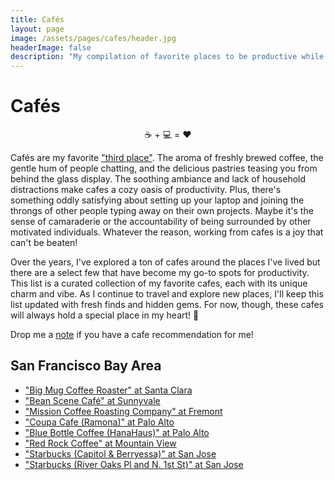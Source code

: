```yaml
---
title: Cafés
layout: page
image: /assets/pages/cafes/header.jpg
headerImage: false
description: "My compilation of favorite places to be productive while enjoying a caffeine high!"
---
```

<h1>Cafés</h1>

<p style="text-align: center">☕️ + 💻 = ♥️<p>

<p>Cafés are my favorite <a href="https://en.wikipedia.org/wiki/Third_place">"third place"</a>. The aroma of freshly brewed coffee, the gentle hum of people chatting, and the delicious pastries teasing you from behind the glass display. The soothing ambiance and lack of household distractions make cafes a cozy oasis of productivity. Plus, there's something oddly satisfying about setting up your laptop and joining the throngs of other people typing away on their own projects. Maybe it's the sense of camaraderie or the accountability of being surrounded by other motivated individuals. Whatever the reason, working from cafes is a joy that can't be beaten!</p>

<p>Over the years, I've explored a ton of cafes around the places I've lived but there are a select few that have become my go-to spots for productivity. This list is a curated collection of my favorite cafes, each with its unique charm and vibe. As I continue to travel and explore new places, I'll keep this list updated with fresh finds and hidden gems. For now, though, these cafes will always hold a special place in my heart! 🫶</p>

<p>Drop me a <a href="mailto:me@sandeepraju.in">note</a> if you have a cafe recommendation for me!</p>

<h2>San Francisco Bay Area</h2>

<ul>
    <li><a href="https://goo.gl/maps/dEZWxjGTUNvQAPDv5">"Big Mug Coffee Roaster" at Santa Clara</a></li>
    <li><a href="https://goo.gl/maps/zjNVuAnJrgXRDcoX9">"Bean Scene Café" at Sunnyvale</a></li>
    <li><a href="https://goo.gl/maps/JTuYAXzsdw52inth7">"Mission Coffee Roasting Company" at Fremont</a></li>
    <li><a href="https://goo.gl/maps/zEjGvDiWv1y99mVSA">"Coupa Cafe (Ramona)" at Palo Alto</a></li>
    <li><a href="https://goo.gl/maps/21TwdibWH4QhoZK68">"Blue Bottle Coffee (HanaHaus)" at Palo Alto</a></li>
    <li><a href="https://goo.gl/maps/eK2aKaQPkpSnmKG67">"Red Rock Coffee" at Mountain View</a></li>
    <li><a href="https://maps.app.goo.gl/pfxUQGQsHP5MdC5p8">"Starbucks (Capitol & Berryessa)" at San Jose</a></li>
    <li><a href="https://maps.app.goo.gl/BRzqQYbiDiiGsgJSA">"Starbucks (River Oaks Pl and N. 1st St)" at San Jose</a></li>
</ul>
